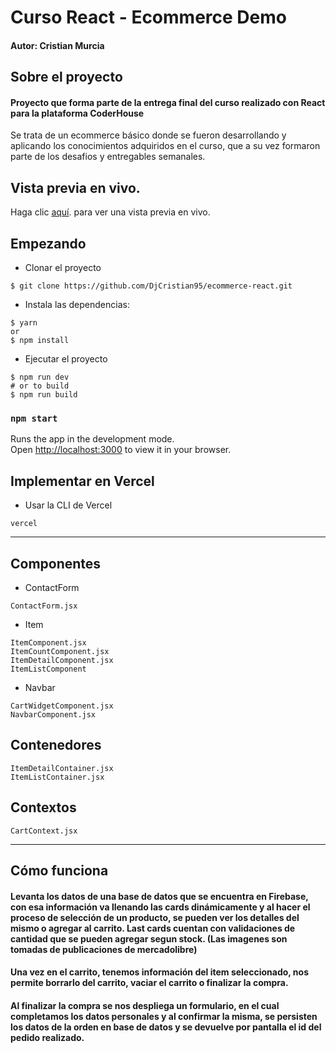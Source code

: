 # Curso React - Ecommerce Demo


####  Autor: Cristian Murcia


## Sobre el proyecto
#### Proyecto que forma parte de la entrega final del curso realizado con React para la plataforma CoderHouse

Se trata de un ecommerce básico donde se fueron desarrollando y aplicando los conocimientos adquiridos en el curso, que a su vez formaron parte de los desafios y entregables semanales.

## Vista previa en vivo.

Haga clic [aquí](https://markdownlivepreview.com/). para ver una vista previa en vivo.

## Empezando

* Clonar el proyecto
```
$ git clone https://github.com/DjCristian95/ecommerce-react.git
```
* Instala las dependencias:
```
$ yarn
or
$ npm install
```
* Ejecutar el proyecto
```
$ npm run dev
# or to build
$ npm run build

```
### `npm start`

Runs the app in the development mode.\
Open [http://localhost:3000](http://localhost:3000) to view it in your browser.


## Implementar en Vercel
* Usar la CLI de Vercel
```
vercel
```
---
## Componentes
* ContactForm
```
ContactForm.jsx
```
* Item
```
ItemComponent.jsx
ItemCountComponent.jsx
ItemDetailComponent.jsx
ItemListComponent
```
* Navbar
```
CartWidgetComponent.jsx
NavbarComponent.jsx
```

## Contenedores
```
ItemDetailContainer.jsx
ItemListContainer.jsx
```
## Contextos
```
CartContext.jsx
```
---
## Cómo funciona

#### Levanta los datos de una base de datos que se encuentra en Firebase, con esa información va llenando las cards dinámicamente y al hacer el proceso de selección de un producto, se pueden ver los detalles del mismo o agregar al carrito. Last cards cuentan con validaciones de cantidad que se pueden agregar segun stock. (Las imagenes son tomadas de publicaciones de mercadolibre)
#### Una vez en el carrito, tenemos información del item seleccionado, nos permite borrarlo del carrito, vaciar el carrito o finalizar la compra.
#### Al finalizar la compra se nos despliega un formulario, en el cual completamos los datos personales y al confirmar la misma, se persisten los datos de la orden en base de datos y se devuelve por pantalla el id del pedido realizado.
